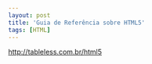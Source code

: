 ```yaml
---
layout: post
title: 'Guia de Referência sobre HTML5'
tags: [HTML]
---
```


<http://tableless.com.br/html5>
